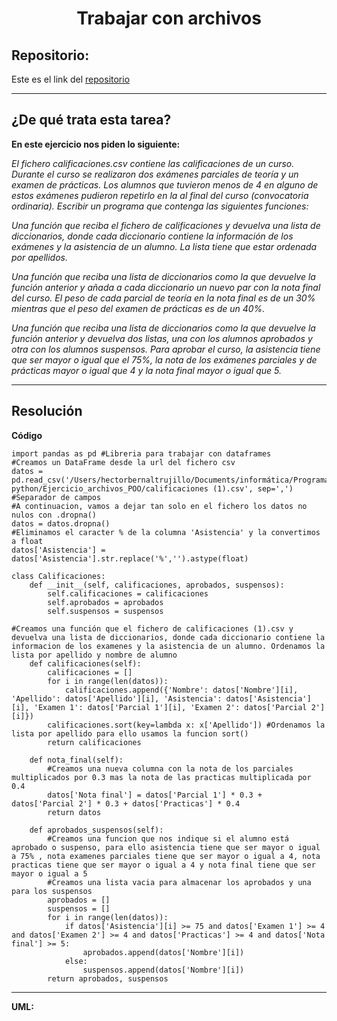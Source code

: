 <h1 align="center">	Trabajar con archivos</h1>

<h2>Repositorio:</h2>

Este es el link del [repositorio](https://github.com/albabernal03/Ejercicio_archivos_POO)

***
<h2>¿De qué trata esta tarea?</h2>

**En este ejercicio nos piden lo siguiente:** 

*El fichero calificaciones.csv contiene las calificaciones de un curso. Durante el curso se realizaron dos exámenes parciales de teoría y un examen de prácticas. Los alumnos que tuvieron menos de 4 en alguno de estos exámenes pudieron repetirlo en la al final del curso (convocatoria ordinaria). Escribir un programa que contenga las siguientes funciones:*

*Una función que reciba el fichero de calificaciones y devuelva una lista de diccionarios, donde cada diccionario contiene la información de los exámenes y la asistencia de un alumno. La lista tiene que estar ordenada por apellidos.*

*Una función que reciba una lista de diccionarios como la que devuelve la función anterior y añada a cada diccionario un nuevo par con la nota final del curso. El peso de cada parcial de teoría en la nota final es de un 30% mientras que el peso del examen de prácticas es de un 40%.*

*Una función que reciba una lista de diccionarios como la que devuelve la función anterior y devuelva dos listas, una con los alumnos aprobados y otra con los alumnos suspensos. Para aprobar el curso, la asistencia tiene que ser mayor o igual que el 75%, la nota de los exámenes parciales y de prácticas mayor o igual que 4 y la nota final mayor o igual que 5.*


***

<h2>Resolución</h2>

**Código**

```
import pandas as pd #Libreria para trabajar con dataframes
#Creamos un DataFrame desde la url del fichero csv
datos = pd.read_csv('/Users/hectorbernaltrujillo/Documents/informática/Programación python/Ejercicio_archivos_POO/calificaciones (1).csv', sep=',') #Separador de campos
#A continuacion, vamos a dejar tan solo en el fichero los datos no nulos con .dropna()
datos = datos.dropna()
#Eliminamos el caracter % de la columna 'Asistencia' y la convertimos a float
datos['Asistencia'] = datos['Asistencia'].str.replace('%','').astype(float)

class Calificaciones:
    def __init__(self, calificaciones, aprobados, suspensos):
        self.calificaciones = calificaciones
        self.aprobados = aprobados
        self.suspensos = suspensos

#Creamos una función que el fichero de calificaciones (1).csv y devuelva una lista de diccionarios, donde cada diccionario contiene la informacion de los examenes y la asistencia de un alumno. Ordenamos la lista por apellido y nombre de alumno
    def calificaciones(self):
        calificaciones = []
        for i in range(len(datos)):
            calificaciones.append({'Nombre': datos['Nombre'][i], 'Apellido': datos['Apellido'][i], 'Asistencia': datos['Asistencia'][i], 'Examen 1': datos['Parcial 1'][i], 'Examen 2': datos['Parcial 2'][i]})
        calificaciones.sort(key=lambda x: x['Apellido']) #Ordenamos la lista por apellido para ello usamos la funcion sort()
        return calificaciones

    def nota_final(self):
        #Creamos una nueva columna con la nota de los parciales multiplicados por 0.3 mas la nota de las practicas multiplicada por 0.4
        datos['Nota final'] = datos['Parcial 1'] * 0.3 + datos['Parcial 2'] * 0.3 + datos['Practicas'] * 0.4
        return datos

    def aprobados_suspensos(self):
        #Creamos una funcion que nos indique si el alumno está aprobado o suspenso, para ello asistencia tiene que ser mayor o igual a 75% , nota examenes parciales tiene que ser mayor o igual a 4, nota practicas tiene que ser mayor o igual a 4 y nota final tiene que ser mayor o igual a 5
        #Creamos una lista vacia para almacenar los aprobados y una para los suspensos
        aprobados = []
        suspensos = []
        for i in range(len(datos)):
            if datos['Asistencia'][i] >= 75 and datos['Examen 1'] >= 4 and datos['Examen 2'] >= 4 and datos['Practicas'] >= 4 and datos['Nota final'] >= 5:
                aprobados.append(datos['Nombre'][i])
            else:
                suspensos.append(datos['Nombre'][i])
        return aprobados, suspensos

```



***

**UML:**
